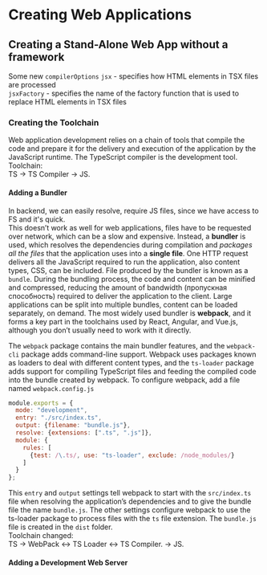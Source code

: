 # Creating Web Applications
## Creating a Stand-Alone Web App without a framework
Some new `compilerOptions`
`jsx` - specifies how HTML elements in TSX files are processed \
`jsxFactory` - specifies the name of the factory function that is used to replace HTML elements in TSX files

### Creating the Toolchain
Web application development relies on a chain of tools that compile the code and prepare it for the delivery and
execution of the application by the JavaScript runtime. The TypeScript compiler is the development tool. \
Toolchain: \
TS -> TS Compiler -> JS.

#### Adding a Bundler
In backend, we can easily resolve, require JS files, since we have access to FS and it's quick. \
This doesn’t work as well for web applications, files have to be requested over network, which can be a slow and 
expensive. Instead, a **bundler** is used, which resolves the dependencies during compilation and *packages all the files*
that the application uses into a **single file**. One HTTP request delivers all the JavaScript required to run the
application, also content types, CSS, can be included. File produced by the bundler is known as a `bundle`.
During the bundling process, the code and content can be minified and compressed, reducing the amount of bandwidth (пропускная способность)
required to deliver the application to the client. Large applications can be split into multiple bundles, content can be 
loaded separately, on demand. The most widely used bundler is **webpack**, and it forms a key part in the toolchains
used by React, Angular, and Vue.js, although you don’t usually need to work with it directly.

The `webpack` package contains the main bundler features, and the `webpack-cli` package adds command-line support.
Webpack uses packages known as loaders to deal with different content types, and the `ts-loader` package adds support
for compiling TypeScript files and feeding the compiled code into the bundle created by webpack.
To configure webpack, add a file named `webpack.config.js`
```js
module.exports = {
  mode: "development",
  entry: "./src/index.ts",
  output: {filename: "bundle.js"},
  resolve: {extensions: [".ts", ".js"]},
  module: {
    rules: [
      {test: /\.ts/, use: "ts-loader", exclude: /node_modules/}
    ]
  }
};
```
This `entry` and `output` settings tell webpack to start with the `src/index.ts` file when resolving the application’s
dependencies and to give the bundle file the name `bundle.js`. The other settings configure webpack to use the ts-loader
package to process files with the `ts` file extension. The `bundle.js` file is created in the `dist` folder. \
Toolchain changed: \
TS -> WebPack <-> TS Loader <-> TS Compiler.
              -> JS.

#### Adding a Development Web Server


